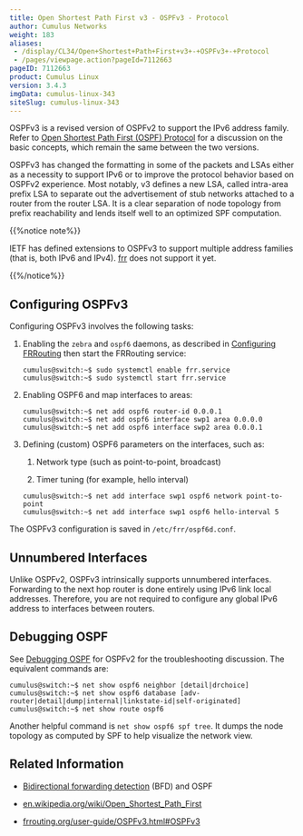 ```yaml
---
title: Open Shortest Path First v3 - OSPFv3 - Protocol
author: Cumulus Networks
weight: 183
aliases:
 - /display/CL34/Open+Shortest+Path+First+v3+-+OSPFv3+-+Protocol
 - /pages/viewpage.action?pageId=7112663
pageID: 7112663
product: Cumulus Linux
version: 3.4.3
imgData: cumulus-linux-343
siteSlug: cumulus-linux-343
---
```

OSPFv3 is a revised version of OSPFv2 to support the IPv6 address
family. Refer to [Open Shortest Path First (OSPF)
Protocol](/version/cumulus-linux-343/Layer_Three/Open_Shortest_Path_First_-_OSPF_-_Protocol)
for a discussion on the basic concepts, which remain the same between
the two versions.

OSPFv3 has changed the formatting in some of the packets and LSAs either
as a necessity to support IPv6 or to improve the protocol behavior based
on OSPFv2 experience. Most notably, v3 defines a new LSA, called
intra-area prefix LSA to separate out the advertisement of stub networks
attached to a router from the router LSA. It is a clear separation of
node topology from prefix reachability and lends itself well to an
optimized SPF computation.

{{%notice note%}}

IETF has defined extensions to OSPFv3 to support multiple address
families (that is, both IPv6 and IPv4).
[frr](/version/cumulus-linux-343/Layer_Three/FRRouting_Overview/) does
not support it yet.

{{%/notice%}}

## <span>Configuring OSPFv3</span>

Configuring OSPFv3 involves the following tasks:

1.  Enabling the `zebra` and `ospf6` daemons, as described in
    [Configuring
    FRRouting](/version/cumulus-linux-343/Layer_Three/Configuring_FRRouting/)
    then start the FRRouting service:
    
        cumulus@switch:~$ sudo systemctl enable frr.service
        cumulus@switch:~$ sudo systemctl start frr.service

2.  Enabling OSPF6 and map interfaces to areas:
    
        cumulus@switch:~$ net add ospf6 router-id 0.0.0.1
        cumulus@switch:~$ net add ospf6 interface swp1 area 0.0.0.0
        cumulus@switch:~$ net add ospf6 interface swp2 area 0.0.0.1

3.  Defining (custom) OSPF6 parameters on the interfaces, such as:
    
    1.  Network type (such as point-to-point, broadcast)
    
    2.  Timer tuning (for example, hello interval)
    
    <!-- end list -->
    
        cumulus@switch:~$ net add interface swp1 ospf6 network point-to-point
        cumulus@switch:~$ net add interface swp1 ospf6 hello-interval 5

The OSPFv3 configuration is saved in `/etc/frr/ospf6d.conf`.

## <span>Unnumbered Interfaces</span>

Unlike OSPFv2, OSPFv3 intrinsically supports unnumbered interfaces.
Forwarding to the next hop router is done entirely using IPv6 link local
addresses. Therefore, you are not required to configure any global IPv6
address to interfaces between routers.

## <span>Debugging OSPF</span>

See [Debugging
OSPF](Open_Shortest_Path_First_-_OSPF_-_Protocol.html#src-7112661_OpenShortestPathFirst-OSPF-Protocol-ospf_debug)
for OSPFv2 for the troubleshooting discussion. The equivalent commands
are:

    cumulus@switch:~$ net show ospf6 neighbor [detail|drchoice]
    cumulus@switch:~$ net show ospf6 database [adv-router|detail|dump|internal|linkstate-id|self-originated]
    cumulus@switch:~$ net show route ospf6

Another helpful command is `net show ospf6 spf tree`. It dumps the node
topology as computed by SPF to help visualize the network view.

## <span>Related Information</span>

  - [Bidirectional forwarding
    detection](/version/cumulus-linux-343/Layer_Three/Bidirectional_Forwarding_Detection_-_BFD)
    (BFD) and OSPF

  - [en.wikipedia.org/wiki/Open\_Shortest\_Path\_First](http://en.wikipedia.org/wiki/Open_Shortest_Path_First)

  - [frrouting.org/user-guide/OSPFv3.html\#OSPFv3](https://frrouting.org/user-guide/OSPFv3.html#OSPFv3)
